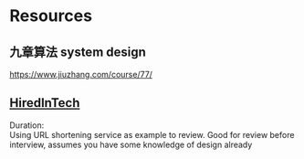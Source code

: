 # Resources

## 九章算法 system design
https://www.jiuzhang.com/course/77/

## [HiredInTech]()
Duration: <br />
Using URL shortening service as example to review.
Good for review before interview, assumes you have some knowledge of design already
